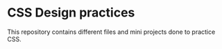 # CSS Design  practices

This repository contains different files and mini projects done to practice CSS.